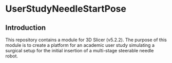 # UserStudyNeedleStartPose

## Introduction
This repository contains a module for 3D Slicer (v5.2.2).
The purpose of this module is to create a platform for an academic user study 
simulating a surgical setup for the initial insertion of a multi-stage steerable needle robot.
